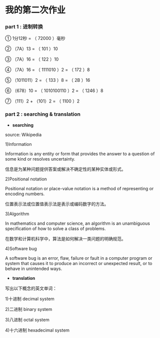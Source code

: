 # **我的第二次作业**

### part 1 : 进制转换
① 1分12秒 = （ 72000 ）毫秒

② （7A）13 = （ 101 ）10

③ （7A）16 = （ 122 ）10 

④ （7A）16 = （ 1111010 ）2 = （ 172 ）8 

⑤ （1011011）2 = （ 133 ）8 = （ 2B ）16 

⑥ （678）10 = （ 1010100110 ）2 = （ 1246 ）8 

⑦ （111）2 + （101）2 = （ 1100 ）2

### part 2 : searching & translation

* **searching**

source: Wikipedia

1)Information

Information is any entity or form that provides the answer to a question of some kind or resolves uncertainty.

信息是为某种问题提供答案或解决不确定性的某种实体或形式。

2)Positional notation

Positional notation or place-value notation is a method of representing or encoding numbers. 

位置表示法或位置值表示法是表示或编码数字的方法。


3)Algorithm

In mathematics and computer science, an algorithm  is an unambiguous specification of how to solve a class of problems. 

在数学和计算机科学中，算法是如何解决一类问题的明确规范。

4)Software bug

A software bug is an error, flaw, failure or fault in a computer program or system that causes it to produce an incorrect or unexpected result, or to behave in unintended ways. 

* **translation**

写出以下概念的英文单词：

1)十进制    decimal system

2)二进制    binary system

3)八进制    octal system

4)十六进制  hexadecimal system
